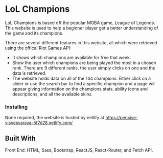 # LoL Champions
LoL Champions is based off the popular MOBA game, League of Legends. This website is used to help a beginner player get a better understanding of the game and its champions.

There are several different features in this website, all which were retrieved using the offical Riot Games API:
 - It shows which champions are available for free that week.
 - Show the user which champions are being played the most in a chosen rank. There are 9 different ranks, the user simply clicks       on one and the data is retrieved.
 - The website holds data on all of the 144 champions. Either click on a slider or use the search bar to find a specific champion and a page will appear giving information on the champions stats, ability icons and descriptions, and all the available skins.
 

 
 ### Installing
 None required, the website is hosted by netlify at https://pensive-visvesvaraya-5f7d28.netlify.com/
 
 ## Built With
 
 Front End:
 HTML, Sass, Bootstrap, ReactJS, React-Router, and Fetch API.
 
 
